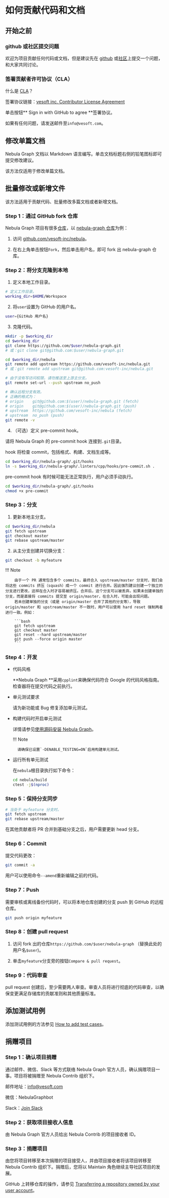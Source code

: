 # 如何贡献代码和文档

## 开始之前

### github 或社区提交问题

欢迎为项目贡献任何代码或文档，但是建议先在 [github](https://github.com/vesoft-inc/nebula) 或[社区](https://discuss.nebula-graph.io/)上提交一个问题，和大家共同讨论。

### 签署贡献者许可协议（CLA）

什么是 [CLA](https://www.apache.org/licenses/contributor-agreements.html)？

签署协议链接：[vesoft inc. Contributor License Agreement](https://cla-assistant.io/vesoft-inc/)

单击按钮** Sign in with GitHub to agree **签署协议。

如果有任何问题，请发送邮件至`info@vesoft.com`。

## 修改单篇文档

Nebula Graph 文档以 Markdown 语言编写。单击文档标题右侧的铅笔图标即可提交修改建议。

该方法仅适用于修改单篇文档。

## 批量修改或新增文件

该方法适用于贡献代码、批量修改多篇文档或者新增文档。

### Step 1：通过 GitHub fork 仓库

Nebula Graph 项目有很多[仓库](https://github.com/vesoft-inc)，以 [nebula-graph 仓库](https://github.com/vesoft-inc/nebula)为例：

1. 访问 [github.com/vesoft-inc/nebula](https://github.com/vesoft-inc/nebula)。

2. 在右上角单击按钮`Fork`，然后单击用户名，即可 fork 出 nebula-graph 仓库。

### Step 2：将分支克隆到本地

1. 定义本地工作目录。

  ```bash
  # 定义工作目录。
  working_dir=$HOME/Workspace
  ```

2. 将`user`设置为 GitHub 的用户名。

  ```bash
  user={GitHub 用户名}
  ```

3. 克隆代码。

  ```bash
  mkdir -p $working_dir
  cd $working_dir
  git clone https://github.com/$user/nebula-graph.git
  # 或：git clone git@github.com:$user/nebula-graph.git

  cd $working_dir/nebula
  git remote add upstream https://github.com/vesoft-inc/nebula.git
  # 或：git remote add upstream git@github.com:vesoft-inc/nebula.git

  # 由于没有写访问权限，请勿推送至上游主分支。
  git remote set-url --push upstream no_push

  # 确认远程分支有效。
  # 正确的格式为：
  # origin    git@github.com:$(user)/nebula-graph.git (fetch)
  # origin    git@github.com:$(user)/nebula-graph.git (push)
  # upstream  https://github.com/vesoft-inc/nebula (fetch)
  # upstream  no_push (push)
  git remote -v
  ```

4. （可选）定义 pre-commit hook。

  请将 Nebula Graph 的 pre-commit hook 连接到`.git`目录。

  hook 将检查 commit，包括格式、构建、文档生成等。

  ```bash
  cd $working_dir/nebula-graph/.git/hooks
  ln -s $working_dir/nebula-graph/.linters/cpp/hooks/pre-commit.sh .
  ```

  pre-commit hook 有时候可能无法正常执行，用户必须手动执行。

  ```bash
  cd $working_dir/nebula-graph/.git/hooks
  chmod +x pre-commit
  ```

### Step 3：分支

1. 更新本地主分支。

  ```bash
  cd $working_dir/nebula
  git fetch upstream
  git checkout master
  git rebase upstream/master
  ```

2. 从主分支创建并切换分支：

  ```bash
  git checkout -b myfeature
  ```

  !!! Note

        由于一个 PR 通常包含多个 commits，最终合入 upstream/master 分支时，我们会将这些 commits 挤压（squash）成一个 commit 进行合并。因此强烈建议创建一个独立的分支进行更改，这样在合入时才容易被挤压。合并后，这个分支可以被丢弃。如果未创建单独的分支，而是直接将 commits 提交至 origin/master，在合入时，可能会出现问题。
        若未创建单独的分支（或是 origin/master 合并了其他的分支等），导致 origin/master 和 upstream/master 不一致时，用户可以使用 hard reset 强制两者进行一致。例如：

        ```bash
        git fetch upstream
        git checkout master
        git reset --hard upstream/master
        git push --force origin master
        ```

### Step 4：开发

- 代码风格

  **Nebula Graph **采用`cpplint`来确保代码符合 Google 的代码风格指南。检查器将在提交代码之前执行。

- 单元测试要求

  请为新功能或 Bug 修复添加单元测试。

- 构建代码时开启单元测试

  详情请参见[使用源码安装 Nebula Graph](../4.deployment-and-installation/2.compile-and-install-nebula-graph/1.install-nebula-graph-by-compiling-the-source-code.md)。

  !!! Note

        请确保已设置`-DENABLE_TESTING=ON`启用构建单元测试。

- 运行所有单元测试

  在`nebula`根目录执行如下命令：

  ```bash
  cd nebula/build
  ctest -j$(nproc)
  ```

### Step 5：保持分支同步

```bash
# 当处于 myfeature 分支时。
git fetch upstream
git rebase upstream/master
```

在其他贡献者将 PR 合并到基础分支之后，用户需要更新 head 分支。

### Step 6：Commit

提交代码更改：

```bash
git commit -a
```

用户可以使用命令`--amend`重新编辑之前的代码。

### Step 7：Push

需要审核或离线备份代码时，可以将本地仓库创建的分支 push 到 GitHub 的远程仓库。

```bash
git push origin myfeature
```

### Step 8：创建 pull request

1. 访问 fork 出的仓库`https://github.com/$user/nebula-graph` （替换此处的用户名`$user`)。

2. 单击`myfeature`分支旁的按钮`Compare & pull request`。

### Step 9：代码审查

pull request 创建后，至少需要两人审查。审查人员将进行彻底的代码审查，以确保变更满足存储库的贡献准则和其他质量标准。

## 添加测试用例

添加测试用例的方法参见 [How to add test cases](https://github.com/vesoft-inc/nebula/blob/master/tests/README.md#how-to-add-test-case)。

## 捐赠项目

### Step 1：确认项目捐赠

通过邮件、微信、Slack 等方式联络 Nebula Graph 官方人员，确认捐赠项目一事。项目将被捐赠至 Nebula Contrib 组织下。

邮件地址：info@vesoft.com

微信：NebulaGraphbot

Slack：[Join Slack](https://join.slack.com/t/nebulagraph/shared_invite/zt-7ybejuqa-NCZBroh~PCh66d9kOQj45g)

### Step 2：获取项目接收人信息

由 Nebula Graph 官方人员给出 Nebula Contrib 的项目接收者 ID。

### Step 3：捐赠项目

由您将项目转移至本次捐赠的项目接受人，并由项目接收者将该项目转移至 Nebula Contrib 组织下。捐赠后，您将以 Maintain 角色继续主导社区项目的发展。

GitHub 上转移仓库的操作，请参见 [Transferring a repository owned by your user account](https://docs.github.com/en/enterprise-server@3.0/github/administering-a-repository/managing-repository-settings/transferring-a-repository#transferring-a-repository-owned-by-your-user-account)。 
